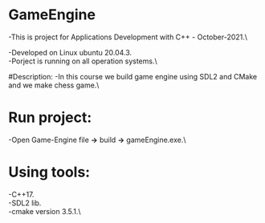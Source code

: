 # GameEngine
-This is project for Applications Development with C++ - October-2021.\

-Developed on Linux ubuntu 20.04.3.\
-Porject is running on all operation systems.\

#Description:
-In this course we build game engine using SDL2 and CMake and we make chess game.\

# Run project:
-Open Game-Engine file **->** build **->** gameEngine.exe.\

# Using tools:
-C++17.\
-SDL2 lib.\
-cmake version 3.5.1.\



